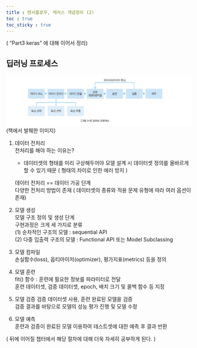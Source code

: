 ```yaml
---
title : 텐서플로우, 케라스 개념정리 (2)
toc : true
toc_sticky : true
---
```

( “Part3 keras” 에 대해 이어서 정리)

## **딥러닝 프로세스**  
![딥러닝 프로세스](/assets/images/deeplearningProcess.png) <!-- 이미지 크기 설정{: width="50%" height="50%"}  -->
(책에서 발췌한 이미지)

1. 데이터 전처리  
전처리를 해야 하는 이유는?  
    - 데이터셋의 형태를 미리 구상해두어야 모델 설계 시 데이터셋 정의를 올바르게 할 수 있기 때문 ( 형태의 차이로 인한 에러 방지 )  

    데이터 전처리 == 데이터 가공 단계  
    다양한 전처리 방법이 존재 ( 데이터셋의 종류와 적용 문제 유형에 따라 여러 옵션이 존재)  

2. 모델 생성  
모델 구조 정의 및 생성 단계  
구현과정은 크게 세 가지로 분류  
(1) 순차적인 구조의 모델 : sequential API  
(2) 다중 입출력 구조의 모델 : Functional API 또는 Model Subclassing  

3. 모델 컴파일  
손실함수(loss), 옵티마이저(optimizer), 평가지표(metrics) 등을 정의  

4. 모델 훈련  
fit() 함수 : 훈련에 필요한 정보를 파라미터로 전달  
훈련 데이터셋, 검증 데이터셋, epoch, 배치 크기 및 콜백 함수 등 지정  

5. 모델 검증
검증 데이터셋 사용, 훈련 완료된 모델을 검증  
검증 결과를 바탕으로 모델의 성능 평가 진행 및 모델 수정  

6. 모델 예측  
훈련과 검증이 완료된 모델 이용하여 테스트셋에 대한 예측 후 결과 반환

( 뒤에 이어질 챕터에서 해당 절차에 대해 더욱 자세히 공부하게 된다. )
